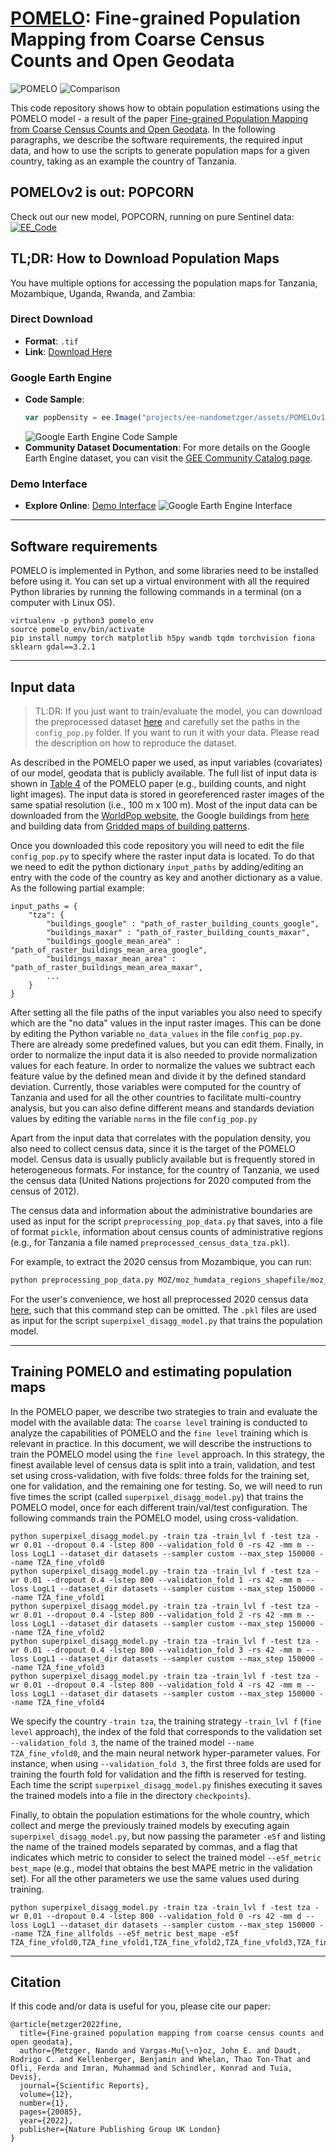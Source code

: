# [POMELO](https://www.nature.com/articles/s41598-022-24495-w): Fine-grained Population Mapping from Coarse Census Counts and Open Geodata


![POMELO](imgs/POMELO.png)
![Comparison](imgs/comparison.png)

This code repository shows how to obtain population estimations using the POMELO model - a result of the paper [Fine-grained Population Mapping from Coarse Census Counts
and Open Geodata](https://www.nature.com/articles/s41598-022-24495-w). In the following paragraphs, we describe the software requirements, the required input data, and how to use the scripts to generate population maps for a given country, taking as an example the country of Tanzania.

## POMELOv2 is out: POPCORN
Check out our new model, POPCORN, running on pure Sentinel data: <a href="https://popcorn-population.github.io/"><img src="https://img.shields.io/badge/POPCORN-red" alt="EE_Code"></a>


## TL;DR: How to Download Population Maps

You have multiple options for accessing the population maps for Tanzania, Mozambique, Uganda, Rwanda, and Zambia:

### Direct Download

- **Format**: `.tif`
- **Link**: [Download Here](https://drive.google.com/drive/folders/1KT8F0tytUMw7PjKQ_cxD1AmQMo1zchfX?usp=sharing)

### Google Earth Engine

- **Code Sample**: 
  ```javascript
  var popDensity = ee.Image("projects/ee-nandometzger/assets/POMELOv1");
  ```
  ![Google Earth Engine Code Sample](imgs/ee_code_sample_slim.svg)
- **Community Dataset Documentation**: For more details on the Google Earth Engine dataset, you can visit the [GEE Community Catalog page](https://gee-community-catalog.org/projects/pomelo/).

### Demo Interface

- **Explore Online**: [Demo Interface](https://ee-nandometzger.projects.earthengine.app/view/pomelo)
  ![Google Earth Engine Interface](imgs/EE_app.png)

---

## Software requirements

POMELO is implemented in Python, and some libraries need to be installed before using it. You can set up a virtual environment with all the required Python libraries by running the following commands in a terminal (on a computer with Linux OS).

```
virtualenv -p python3 pomelo_env
source pomelo_env/bin/activate
pip install numpy torch matplotlib h5py wandb tqdm torchvision fiona sklearn gdal==3.2.1
```
---

## Input data

> TL:DR: If you just want to train/evaluate the model, you can download the preprocessed dataset [here](https://drive.google.com/drive/folders/1ArQ_qEq26hXpjlRLzi36ZPUUVB_VcMUx?usp=sharing) and carefully set the paths in the `config_pop.py` folder. If you want to run it with your data. Please read the description on how to reproduce the dataset.

As described in the POMELO paper we used, as input variables (covariates) of our model, geodata that is publicly available. The full list of input data is shown in [Table 4](https://www.nature.com/articles/s41598-022-24495-w/tables/4) of the POMELO paper (e.g., building counts, and night light images). The input data is stored in georeferenced raster images of the same spatial resolution (i.e., 100 m x 100 m). Most of the input data can be downloaded from the [WorldPop website](https://hub.worldpop.org/project/categories?id=14), the Google buildings from [here](https://sites.research.google/open-buildings/) and building data from [Gridded maps of building patterns](https://data.worldpop.org/repo/wopr/_MULT/buildings/v1.1/). 

Once you downloaded this code repository you will need to edit the file `config_pop.py` to specify where the raster input data is located. To do that we need to edit the python dictionary `input_paths` by adding/editing an entry with the code of the country as key and another dictionary as a value. As the following partial example:

```
input_paths = {
    "tza": {
        "buildings_google" : "path_of_raster_building_counts_google",
        "buildings_maxar" : "path_of_raster_building_counts_maxar",
        "buildings_google_mean_area" : "path_of_raster_buildings_mean_area_google",
        "buildings_maxar_mean_area" : "path_of_raster_buildings_mean_area_maxar",
        ...
    }
}
```

After setting all the file paths of the input variables you also need to specify which are the "no data" values in the input raster images. This can be done by editing the Python variable `no_data_values` in the file `config_pop.py`. There are already some predefined values, but you can edit them. Finally, in order to normalize the input data it is also needed to provide normalization values for each feature. In order to normalize the values we subtract each feature value by the defined mean and divide it by the defined standard deviation. Currently, those variables were computed for the country of Tanzania and used for all the other countries to facilitate multi-country analysis, but you can also define different means and standards deviation values by editing the variable `norms` in the file `config_pop.py`

Apart from the input data that correlates with the population density, you also need to collect census data, since it is the target of the POMELO model. Census data is usually publicly available but is frequently stored in heterogeneous formats.
For instance, for the country of Tanzania, we used the census data (United Nations projections for 2020 computed from the census of 2012). 

The census data and information about the administrative boundaries are used as input for the script `preprocessing_pop_data.py` that saves, into a file of format `pickle`, information about census counts of administrative regions (e.g., for Tanzania a file named `preprocessed_census_data_tza.pkl`).

For example, to extract the 2020 census from Mozambique, you can run:

```bash
python preprocessing_pop_data.py MOZ/moz_humdata_regions_shapefile/moz_humdata_regions.shp MOZ/moz_humdata_regions.tif MOZ/moz_wpop_regions.tif MOZ/moz_wpop_census.csv preprocessed_census_data_moz.pkl moz P_2020
```

For the user's convenience, we host all preprocessed 2020 census data [here](https://drive.google.com/drive/folders/1nhB2jcXOIMlK__PSvHuSJqvaGlzbbpZ6?usp=sharing), such that this command step can be omitted. The `.pkl` files are used as input for the script `superpixel_disagg_model.py` that trains the population model. 

---

## Training POMELO and estimating population maps

In the POMELO paper, we describe two strategies to train and evaluate the model with the available data:
The `coarse level` training is conducted to analyze the capabilities of POMELO and the `fine level` training which is relevant in practice.
In this document, we will describe the instructions to train the POMELO model using the `fine level` approach.
In this strategy, the finest available level of census data is split into a train, validation, and test set using cross-validation, with five folds: three folds for the training set, one for validation, and the remaining one for testing.
So, we will need to run five times the script (called `superpixel_disagg_model.py`) that trains the POMELO model, once for each different train/val/test configuration. The following commands train the POMELO model, using cross-validation.

```
python superpixel_disagg_model.py -train tza -train_lvl f -test tza -wr 0.01 --dropout 0.4 -lstep 800 --validation_fold 0 -rs 42 -mm m --loss LogL1 --dataset_dir datasets --sampler custom --max_step 150000 --name TZA_fine_vfold0
python superpixel_disagg_model.py -train tza -train_lvl f -test tza -wr 0.01 --dropout 0.4 -lstep 800 --validation_fold 1 -rs 42 -mm m --loss LogL1 --dataset_dir datasets --sampler custom --max_step 150000 --name TZA_fine_vfold1
python superpixel_disagg_model.py -train tza -train_lvl f -test tza -wr 0.01 --dropout 0.4 -lstep 800 --validation_fold 2 -rs 42 -mm m --loss LogL1 --dataset_dir datasets --sampler custom --max_step 150000 --name TZA_fine_vfold2
python superpixel_disagg_model.py -train tza -train_lvl f -test tza -wr 0.01 --dropout 0.4 -lstep 800 --validation_fold 3 -rs 42 -mm m --loss LogL1 --dataset_dir datasets --sampler custom --max_step 150000 --name TZA_fine_vfold3
python superpixel_disagg_model.py -train tza -train_lvl f -test tza -wr 0.01 --dropout 0.4 -lstep 800 --validation_fold 4 -rs 42 -mm m --loss LogL1 --dataset_dir datasets --sampler custom --max_step 150000 --name TZA_fine_vfold4
```

We specify the country `-train tza`, the training strategy `-train_lvl f` (`fine level` approach), the index of the fold that corresponds to the validation set `--validation_fold 3`, the name of the trained model `--name TZA_fine_vfold0`, and the main neural network hyper-parameter values. For instance, when using `--validation_fold 3`, the first three folds are used for training the fourth fold for validation and the fifth is reserved for testing. Each time the script `superpixel_disagg_model.py` finishes executing it saves the trained models into a file in the directory `checkpoints`}.

Finally, to obtain the population estimations for the whole country, which collect and merge the previously trained models by executing again `superpixel_disagg_model.py`, but now passing the parameter `-e5f` and listing the name of the trained models separated by commas, and a flag that indicates which metric to consider to select the trained model `--e5f_metric best_mape` (e.g., model that obtains the best MAPE metric in the validation set). For all the other parameters we use the same values used during training. 

```
python superpixel_disagg_model.py -train tza -train_lvl f -test tza -wr 0.01 --dropout 0.4 -lstep 800 --validation_fold 0 -rs 42 -mm d --loss LogL1 --dataset_dir datasets --sampler custom --max_step 150000 --name TZA_fine_allfolds --e5f_metric best_mape -e5f TZA_fine_vfold0,TZA_fine_vfold1,TZA_fine_vfold2,TZA_fine_vfold3,TZA_fine_vfold4
```

---

## Citation

If this code and/or data is useful for you, please cite our paper:
```
@article{metzger2022fine,
  title={Fine-grained population mapping from coarse census counts and open geodata},
  author={Metzger, Nando and Vargas-Mu{\~n}oz, John E. and Daudt, Rodrigo C. and Kellenberger, Benjamin and Whelan, Thao Ton-That and Ofli, Ferda and Imran, Muhammad and Schindler, Konrad and Tuia, Devis},
  journal={Scientific Reports},
  volume={12},
  number={1},
  pages={20085},
  year={2022},
  publisher={Nature Publishing Group UK London}
}
```
